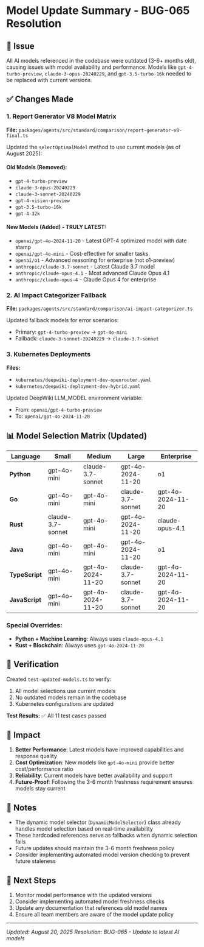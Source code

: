 # Model Update Summary - BUG-065 Resolution

## 🎯 Issue
All AI models referenced in the codebase were outdated (3-6+ months old), causing issues with model availability and performance. Models like `gpt-4-turbo-preview`, `claude-3-opus-20240229`, and `gpt-3.5-turbo-16k` needed to be replaced with current versions.

## ✅ Changes Made

### 1. **Report Generator V8 Model Matrix** 
**File:** `packages/agents/src/standard/comparison/report-generator-v8-final.ts`

Updated the `selectOptimalModel` method to use current models (as of August 2025):

#### Old Models (Removed):
- `gpt-4-turbo-preview`
- `claude-3-opus-20240229`
- `claude-3-sonnet-20240229`
- `gpt-4-vision-preview`
- `gpt-3.5-turbo-16k`
- `gpt-4-32k`

#### New Models (Added) - TRULY LATEST:
- `openai/gpt-4o-2024-11-20` - Latest GPT-4 optimized model with date stamp
- `openai/gpt-4o-mini` - Cost-effective for smaller tasks
- `openai/o1` - Advanced reasoning for enterprise (not o1-preview)
- `anthropic/claude-3.7-sonnet` - Latest Claude 3.7 model
- `anthropic/claude-opus-4.1` - Most advanced Claude Opus 4.1
- `anthropic/claude-opus-4` - Claude Opus 4 for enterprise

### 2. **AI Impact Categorizer Fallback**
**File:** `packages/agents/src/standard/comparison/ai-impact-categorizer.ts`

Updated fallback models for error scenarios:
- Primary: `gpt-4-turbo-preview` → `gpt-4o-mini`
- Fallback: `claude-3-sonnet-20240229` → `claude-3.7-sonnet`

### 3. **Kubernetes Deployments**
**Files:** 
- `kubernetes/deepwiki-deployment-dev-openrouter.yaml`
- `kubernetes/deepwiki-deployment-dev-hybrid.yaml`

Updated DeepWiki LLM_MODEL environment variable:
- From: `openai/gpt-4-turbo-preview`
- To: `openai/gpt-4o-2024-11-20`

## 📊 Model Selection Matrix (Updated)

| Language | Small | Medium | Large | Enterprise |
|----------|-------|--------|-------|------------|
| **Python** | gpt-4o-mini | claude-3.7-sonnet | gpt-4o-2024-11-20 | o1 |
| **Go** | gpt-4o-mini | gpt-4o-mini | claude-3.7-sonnet | gpt-4o-2024-11-20 |
| **Rust** | claude-3.7-sonnet | gpt-4o-mini | gpt-4o-2024-11-20 | claude-opus-4.1 |
| **Java** | gpt-4o-mini | gpt-4o-mini | gpt-4o-2024-11-20 | o1 |
| **TypeScript** | gpt-4o-mini | gpt-4o-2024-11-20 | claude-3.7-sonnet | gpt-4o-2024-11-20 |
| **JavaScript** | gpt-4o-mini | gpt-4o-2024-11-20 | claude-3.7-sonnet | gpt-4o-2024-11-20 |

### Special Overrides:
- **Python + Machine Learning**: Always uses `claude-opus-4.1`
- **Rust + Blockchain**: Always uses `gpt-4o-2024-11-20`

## 🧪 Verification

Created `test-updated-models.ts` to verify:
1. All model selections use current models
2. No outdated models remain in the codebase
3. Kubernetes configurations are updated

**Test Results:** ✅ All 11 test cases passed

## 🚀 Impact

1. **Better Performance**: Latest models have improved capabilities and response quality
2. **Cost Optimization**: New models like `gpt-4o-mini` provide better cost/performance ratio
3. **Reliability**: Current models have better availability and support
4. **Future-Proof**: Following the 3-6 month freshness requirement ensures models stay current

## 📝 Notes

- The dynamic model selector (`DynamicModelSelector`) class already handles model selection based on real-time availability
- These hardcoded references serve as fallbacks when dynamic selection fails
- Future updates should maintain the 3-6 month freshness policy
- Consider implementing automated model version checking to prevent future staleness

## 🔄 Next Steps

1. Monitor model performance with the updated versions
2. Consider implementing automated model freshness checks
3. Update any documentation that references old model names
4. Ensure all team members are aware of the model update policy

---

*Updated: August 20, 2025*
*Resolution: BUG-065 - Update to latest AI models*